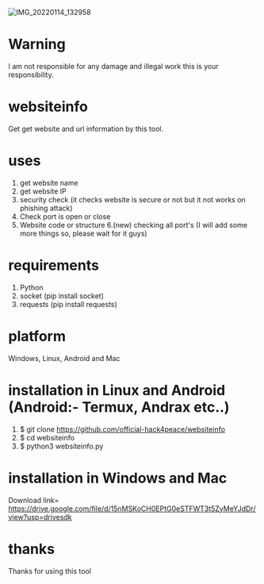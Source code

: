 ![IMG_20220114_132958](https://user-images.githubusercontent.com/90603785/149472281-24193e22-b6c2-4547-b6ad-ff3146259a76.jpg)
# Warning
I am not responsible for any damage and illegal work this is your responsibility.
# websiteinfo
Get get website and url information by this tool.
# uses
1. get website name
2. get website IP
3. security check (it checks website is secure or not but it not works on phishing attack)
4. Check port is open or close
5. Website code or structure
6.(new) checking all port's
(I will add some more things so, please wait for it guys)
# requirements
1. Python
2. socket (pip install socket)
3. requests (pip install requests)
# platform
Windows, Linux, Android and Mac
# installation in Linux and Android (Android:- Termux, Andrax etc..)
1. $ git clone https://github.com/official-hack4peace/websiteinfo
2. $ cd websiteinfo
3. $ python3 websiteinfo.py
# installation in Windows and Mac
Download link= https://drive.google.com/file/d/15nMSKoCH0EPtG0eSTFWT3t5ZyMeYJdDr/view?usp=drivesdk
# thanks
Thanks for using this tool
